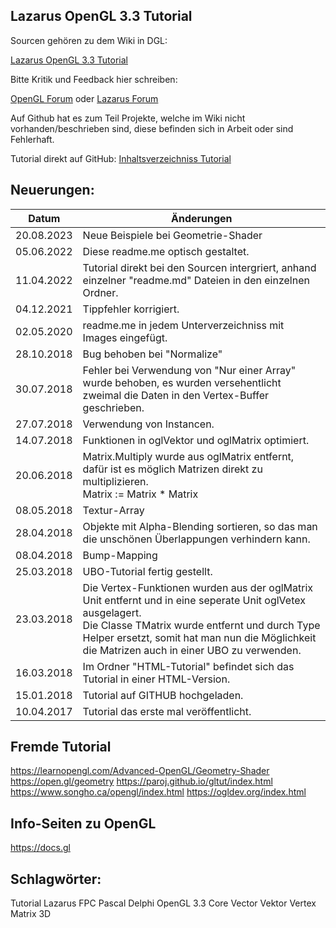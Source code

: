 ## Lazarus OpenGL 3.3 Tutorial

Sourcen gehören zu dem Wiki in DGL:

[Lazarus OpenGL 3.3 Tutorial](https://wiki.delphigl.com/index.php/Lazarus_-_OpenGL_3.3_Tutorial)

Bitte Kritik und Feedback hier schreiben:

[OpenGL Forum](https://delphigl.com/forum/viewtopic.php?f=13&t=11565&p=100919#p100919)
oder
[Lazarus Forum]( http://www.lazarusforum.de/viewtopic.php?f=29&t=11373&p=101685&hilit=opengl+3.3#p101685)


Auf Github hat es zum Teil Projekte, welche im Wiki nicht vorhanden/beschrieben sind, diese befinden sich in Arbeit oder sind Fehlerhaft.

Tutorial direkt auf GitHub:
[Inhaltsverzeichniss Tutorial](wiki.md)



## Neuerungen:

| Datum | Änderungen 
| :---: | ---
| 20.08.2023 | Neue Beispiele bei Geometrie-Shader
| 05.06.2022 | Diese readme.me optisch gestaltet.
| 11.04.2022 | Tutorial direkt bei den Sourcen intergriert, anhand einzelner "readme.md" Dateien in den einzelnen Ordner.
| 04.12.2021 | Tippfehler korrigiert.
| 02.05.2020 | readme.me in jedem Unterverzeichniss mit Images eingefügt.
| 28.10.2018 | Bug behoben bei "Normalize"
| 30.07.2018 | Fehler bei Verwendung von "Nur einer Array" wurde behoben, es wurden versehentlicht zweimal die Daten in den Vertex-Buffer geschrieben.
| 27.07.2018 | Verwendung von Instancen.
| 14.07.2018 | Funktionen in oglVektor und oglMatrix optimiert.
| 20.06.2018 | Matrix.Multiply wurde aus oglMatrix entfernt, dafür ist es möglich Matrizen direkt zu multiplizieren.<br>Matrix := Matrix * Matrix
| 08.05.2018 | Textur-Array
| 28.04.2018 | Objekte mit Alpha-Blending sortieren, so das man die unschönen Überlappungen verhindern kann.
| 08.04.2018 | Bump-Mapping
| 25.03.2018 | UBO-Tutorial fertig gestellt.
| 23.03.2018 | Die Vertex-Funktionen wurden aus der oglMatrix Unit entfernt und in eine seperate Unit oglVetex ausgelagert.<br>Die Classe TMatrix wurde entfernt und durch Type Helper ersetzt, somit hat man nun die Möglichkeit die Matrizen auch in einer UBO zu verwenden.
| 16.03.2018 | Im Ordner "HTML-Tutorial" befindet sich das Tutorial in einer HTML-Version.
| 15.01.2018 | Tutorial auf GITHUB hochgeladen.
| 10.04.2017 | Tutorial das erste mal veröffentlicht.

## Fremde Tutorial

https://learnopengl.com/Advanced-OpenGL/Geometry-Shader
https://open.gl/geometry
https://paroj.github.io/gltut/index.html
https://www.songho.ca/opengl/index.html
https://ogldev.org/index.html

## Info-Seiten zu OpenGL

https://docs.gl



## Schlagwörter: 
Tutorial Lazarus FPC Pascal Delphi OpenGL 3.3 Core Vector Vektor Vertex Matrix 3D


